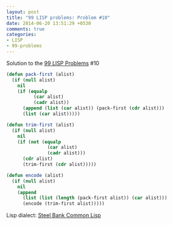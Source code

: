 ```yaml
---
layout: post
title: "99 LISP problems: Problem #10"
date: 2014-06-20 13:51:29 +0530
comments: true
categories: 
- LISP
- 99-problems
---
```


Solution to the [99 LISP Problems][99prob] #10

```cl
(defun pack-first (alist)
  (if (null alist)
    nil
    (if (equalp
          (car alist)
          (cadr alist))
      (append (list (car alist)) (pack-first (cdr alist)))
      (list (car alist)))))

(defun trim-first (alist)
  (if (null alist)
    nil
    (if (not (equalp
               (car alist)
               (cadr alist)))
      (cdr alist)
      (trim-first (cdr alist)))))

(defun encode (alist)
  (if (null alist)
    nil
    (append
      (list (list (length (pack-first alist)) (car alist)))
      (encode (trim-first alist)))))
```

Lisp dialect: [Steel Bank Common Lisp][sbcl]

<!--links-->
[99prob]: http://www.ic.unicamp.br/~meidanis/courses/mc336/2006s2/funcional/L-99_Ninety-Nine_Lisp_Problems.html
[sbcl]: http://www.sbcl.org/
